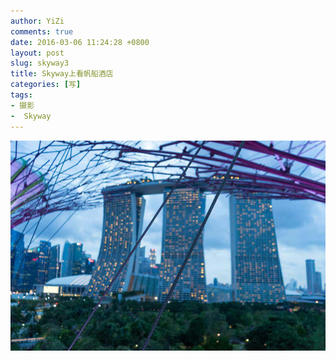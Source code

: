 ```yaml
---
author: YiZi
comments: true
date: 2016-03-06 11:24:28 +0800
layout: post
slug: skyway3
title: Skyway上看帆船酒店
categories: [写]
tags:
- 摄影
-  Skyway
---
```

<a href="/public/images/gallery/skyway/7.jpg" data-lightbox="FanChuan" data-title="虚化帆船">
<img src="/public/images/gallery/skyway/7.jpg"></a>
<a href="/public/images/gallery/skyway/8.jpg" data-lightbox="FanChuan" data-title="帆船酒店"></a>

